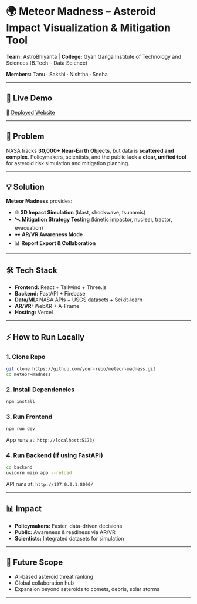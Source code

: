 

# 🌍 Meteor Madness – Asteroid Impact Visualization & Mitigation Tool

**Team:** AstroBhiyanta | **College:** Gyan Ganga Institute of Technology and Sciences (B.Tech – Data Science)

**Members:** Tanu · Sakshi · Nishtha · Sneha

---

## 🚀 Live Demo

🔗 [Deployed Website](https://silver-torrone-a5cb95.netlify.app/)



---

## 📌 Problem

NASA tracks **30,000+ Near-Earth Objects**, but data is **scattered and complex**. Policymakers, scientists, and the public lack a **clear, unified tool** for asteroid risk simulation and mitigation planning.

---

## 💡 Solution

**Meteor Madness** provides:

* 🌐 **3D Impact Simulation** (blast, shockwave, tsunamis)
* 🛰️ **Mitigation Strategy Testing** (kinetic impactor, nuclear, tractor, evacuation)
* 🕶️ **AR/VR Awareness Mode**
* 📊 **Report Export & Collaboration**

---

## 🛠️ Tech Stack

* **Frontend:** React + Tailwind + Three.js
* **Backend:** FastAPI + Firebase
* **Data/ML:** NASA APIs + USGS datasets + Scikit-learn
* **AR/VR:** WebXR + A-Frame
* **Hosting:** Vercel

---

## ⚡ How to Run Locally

### 1. Clone Repo

```bash
git clone https://github.com/your-repo/meteor-madness.git
cd meteor-madness
```

### 2. Install Dependencies

```bash
npm install
```

### 3. Run Frontend

```bash
npm run dev
```

App runs at: `http://localhost:5173/`

### 4. Run Backend (if using FastAPI)

```bash
cd backend
uvicorn main:app --reload
```

API runs at: `http://127.0.0.1:8000/`

---

## 📊 Impact

* **Policymakers:** Faster, data-driven decisions
* **Public:** Awareness & readiness via AR/VR
* **Scientists:** Integrated datasets for simulation

---

## 🔮 Future Scope

* AI-based asteroid threat ranking
* Global collaboration hub
* Expansion beyond asteroids to comets, debris, solar storms

---
